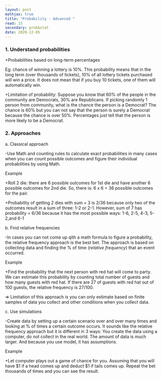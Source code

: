 ```yaml
---
layout: post
mathjax: true
title: "Probability - Advanced "
read: 15
secondary: prob&stat
date: 2020-12-05
---
```


### 1. Understand probabilities

+Probabilities based on long-term percentages

Eg: chance of winning a lottery is 10%. This probability means that in the long term (over thousands of tickets), 10% of all lottery tickets purchased will win a price. It does not mean that if you buy 10 tickets, one of them will automatically win.

+Limitation of probability: Suppose you know that 60% of the people in the community are Democrats, 30% are Republicans. If picking randomly 1 person from community, what is the chance the person is a Democrat? The chance is 60% but you can not say that the person is surely a Democrat because the chance is over 50%. Percentages just tell that the person is more likely to be a Democrat.

### 2. Approaches

a. Classical approach

-Use Math and counting rules to calculate exact probabilities in many cases when you can count possible outcomes and figure their individual probabilities by using Math. 

Example

+Roll 2 die: there are 6 possible outcomes for 1st die and have another 6 possible outcomes for 2nd die. So, there is: 6 x 6 = 36 possible outcomes for the pair.

+Probability of getting 2 dies with sum = 3 is 2/36 because only two of the outcomes result in a sum of three: 1-2 or 2-1. However, sum of 7 has probability = 6/36 because it has the most possible ways: 1-6, 2-5, 4-3, 5-2,and 6-1

b. Find relative frequencies

-In cases you can not come up qith a math formula to figure a probability, the relative frequency approach is the best bet. The approach is based on collecting data and finding the % of time (*relative frequency*) that an event occurred.

Example

+Find the probability that the next person with red hat will come to party. We can estimate this probability by counting total number of guests and how many guests with red hat. If there are 27 of guests with red hat out of 100 guests, the relative frequency is 27/100.

=> Limitation of this approach is you can only estimate based on finite samples of data you collect and other conditions when you collect data. 

c. Use simulations

-Create data by setting up a certain scenario over and over many times and looking at % of times a certain outcome occurs. It sounds like the relative frequency approach but it is different in 3 ways: You create the data using a computer, do not collect in the real world. The amount of data is much larger. And because you use model, it has assumptions. 

Example

+Let computer plays out a game of chance for you. Assuming that you will have $1 if a head comes up and deduct $1 if tails comes up. Repeat the bet thousands of times and you can see the result.




